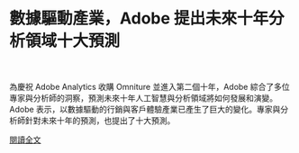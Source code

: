 # 數據驅動產業，Adobe 提出未來十年分析領域十大預測

<!--more-->
<!--15-->
<br><br/>
為慶祝 Adobe Analytics 收購 Omniture 並進入第二個十年，Adobe 綜合了多位專家與分析師的洞察，預測未來十年人工智慧與分析領域將如何發展和演變。Adobe 表示，以數據驅動的行銷與客戶體驗產業已產生了巨大的變化。專家與分析師針對未來十年的預測，也提出了十大預測。

[閱讀全文](https://technews.tw/2020/10/27/big-data-ai-adobe-analytics/)
